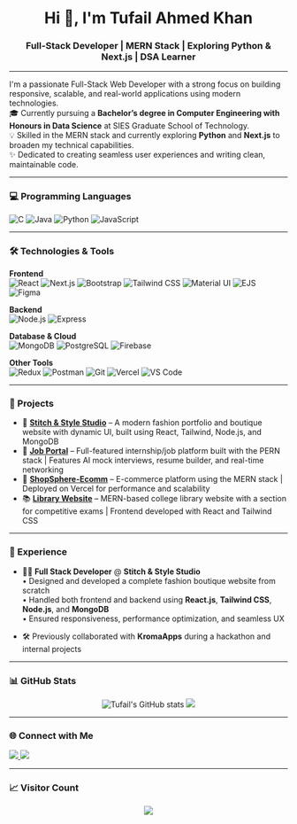 <h1 align="center">Hi 👋, I'm Tufail Ahmed Khan</h1>
<h3 align="center">Full-Stack Developer | MERN Stack | Exploring Python & Next.js | DSA Learner</h3>

---

I'm a passionate Full-Stack Web Developer with a strong focus on building responsive, scalable, and real-world applications using modern technologies.  
🎓 Currently pursuing a **Bachelor’s degree in Computer Engineering with Honours in Data Science** at SIES Graduate School of Technology.  
💡 Skilled in the MERN stack and currently exploring **Python** and **Next.js** to broaden my technical capabilities.  
✨ Dedicated to creating seamless user experiences and writing clean, maintainable code.

---

### 💻 Programming Languages  
![C](https://img.shields.io/badge/C-00599C?style=for-the-badge&logo=c&logoColor=white)
![Java](https://img.shields.io/badge/Java-007396?style=for-the-badge&logo=java&logoColor=white)
![Python](https://img.shields.io/badge/Python-3776AB?style=for-the-badge&logo=python&logoColor=white)
![JavaScript](https://img.shields.io/badge/JavaScript-F7DF1E?style=for-the-badge&logo=javascript&logoColor=black)

---

### 🛠️ Technologies & Tools

**Frontend**  
![React](https://img.shields.io/badge/React-20232A?style=for-the-badge&logo=react&logoColor=61DAFB)
![Next.js](https://img.shields.io/badge/Next.js-000000?style=for-the-badge&logo=nextdotjs&logoColor=white)
![Bootstrap](https://img.shields.io/badge/Bootstrap-563D7C?style=for-the-badge&logo=bootstrap&logoColor=white)
![Tailwind CSS](https://img.shields.io/badge/Tailwind_CSS-38B2AC?style=for-the-badge&logo=tailwind-css&logoColor=white)
![Material UI](https://img.shields.io/badge/MUI-007FFF?style=for-the-badge&logo=mui&logoColor=white)
![EJS](https://img.shields.io/badge/EJS-232F3E?style=for-the-badge)
![Figma](https://img.shields.io/badge/Figma-F24E1E?style=for-the-badge&logo=figma&logoColor=white)


**Backend**  
![Node.js](https://img.shields.io/badge/Node.js-339933?style=for-the-badge&logo=nodedotjs&logoColor=white)
![Express](https://img.shields.io/badge/Express.js-000000?style=for-the-badge&logo=express&logoColor=white)

**Database & Cloud**  
![MongoDB](https://img.shields.io/badge/MongoDB-4EA94B?style=for-the-badge&logo=mongodb&logoColor=white)
![PostgreSQL](https://img.shields.io/badge/Postgres-4169E1?style=for-the-badge&logo=postgresql&logoColor=white)
![Firebase](https://img.shields.io/badge/Firebase-ffca28?style=for-the-badge&logo=firebase&logoColor=black)

**Other Tools**  
![Redux](https://img.shields.io/badge/Redux-764ABC?style=for-the-badge&logo=redux&logoColor=white)
![Postman](https://img.shields.io/badge/Postman-FF6C37?style=for-the-badge&logo=postman&logoColor=white)
![Git](https://img.shields.io/badge/Git-F05032?style=for-the-badge&logo=git&logoColor=white)
![Vercel](https://img.shields.io/badge/Vercel-000000?style=for-the-badge&logo=vercel&logoColor=white)
![VS Code](https://img.shields.io/badge/VSCode-007ACC?style=for-the-badge&logo=visual-studio-code&logoColor=white)

---

### 🚀 Projects

- 👗 [**Stitch & Style Studio**](https://www.stitchandstyle.studio/) – A modern fashion portfolio and boutique website with dynamic UI, built using React, Tailwind, Node.js, and MongoDB  
- 🔐 [**Job Portal**](https://github.com/KhanTufailahmed/Job-Portal) – Full-featured internship/job platform built with the PERN stack | Features AI mock interviews, resume builder, and real-time networking  
- 🛒 [**ShopSphere-Ecomm**](https://github.com/KhanTufailahmed/ShopSphere-Ecomm) – E-commerce platform using the MERN stack | Deployed on Vercel for performance and scalability  
- 📚 [**Library Website**](https://github.com/GST-Library/Libray-Website) – MERN-based college library website with a section for competitive exams | Frontend developed with React and Tailwind CSS

---

### 💼 Experience

- 👨‍💻 **Full Stack Developer** @ **Stitch & Style Studio**  
  • Designed and developed a complete fashion boutique website from scratch  
  • Handled both frontend and backend using **React.js**, **Tailwind CSS**, **Node.js**, and **MongoDB**  
  • Ensured responsiveness, performance optimization, and seamless UX

- 🛠️ Previously collaborated with **KromaApps** during a hackathon and internal projects

---

### 📊 GitHub Stats

<p align="center">
  <img src="https://github-readme-stats.vercel.app/api?username=KhanTufailahmed&show_icons=true&theme=github_dark" alt="Tufail's GitHub stats" />
  <img src="https://github-readme-stats.vercel.app/api/top-langs/?username=KhanTufailahmed&layout=compact&theme=github_dark" />
</p>

---

### 🌐 Connect with Me

<p>
  <a href="https://www.linkedin.com/in/tufail-ahmed-khan-1b01032a7/">
    <img src="https://img.shields.io/badge/LinkedIn-blue?style=for-the-badge&logo=linkedin&logoColor=white" />
  </a>
  <a href="mailto:tufailahmedkhan376@gmail.com">
    <img src="https://img.shields.io/badge/Gmail-red?style=for-the-badge&logo=gmail&logoColor=white" />
  </a>
</p>

---

### 📈 Visitor Count

<p align="center">
  <img src="https://profile-counter.glitch.me/KhanTufailahmed/count.svg" />
</p>
